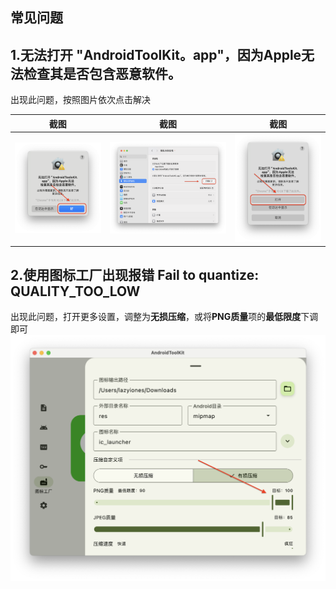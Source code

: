## 常见问题

## 1.无法打开 "AndroidToolKit。app"，因为Apple无法检查其是否包含恶意软件。
出现此问题，按照图片依次点击解决

|                                截图                                 |                                截图                                 |                                截图                                 |
|:-----------------------------------------------------------------:|:-----------------------------------------------------------------:|:-----------------------------------------------------------------:|
| <img src="./screenshots/unopen_1.png" alt="" style="zoom:33%;" /> | <img src="./screenshots/unopen_2.png" alt="" style="zoom:33%;" /> | <img src="./screenshots/unopen_3.png" alt="" style="zoom:33%;" /> |

## 2.使用图标工厂出现报错 Fail to quantize: QUALITY_TOO_LOW

出现此问题，打开更多设置，调整为**无损压缩**，或将**PNG质量**项的**最低限度**下调即可
![Fail_To_Quantize](screenshots/fail_to_quantize.png)
